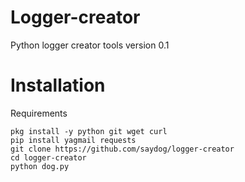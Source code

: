 # Logger-creator
Python logger creator tools version 0.1
# Installation
Requirements
````
pkg install -y python git wget curl
pip install yagmail requests
git clone https://github.com/saydog/logger-creator
cd logger-creator
python dog.py
````
